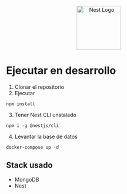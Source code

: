 <p align="center">
  <a href="http://nestjs.com/" target="blank"><img src="https://nestjs.com/img/logo-small.svg" width="120" alt="Nest Logo" /></a>
</p>


# Ejecutar en desarrollo

1. Clonar el repositorio
2. Ejecutar 
```
npm install
```
3. Tener Nest CLI unstalado
```
npm i -g @nestjs/cli
```
4. Levantar la base de datos
```
docker-compose up -d
```

## Stack usado
* MongoDB
* Nest